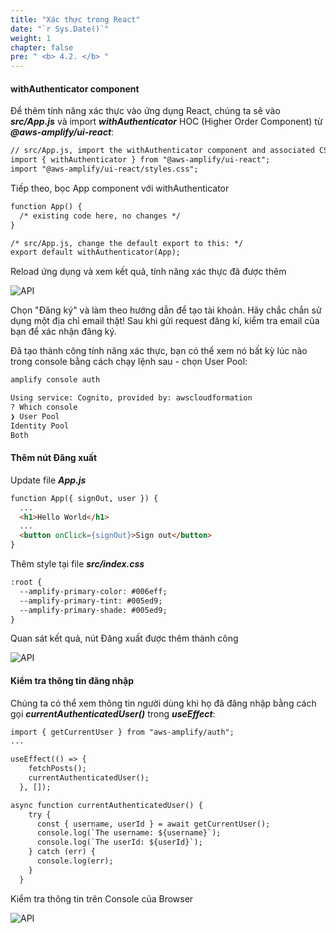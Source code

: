 ```yaml
---
title: "Xác thực trong React"
date: "`r Sys.Date()`"
weight: 1
chapter: false
pre: " <b> 4.2. </b> "
---
```


#### withAuthenticator component

Để thêm tính năng xác thực vào ứng dụng React, chúng ta sẽ vào **_src/App.js_** và import **_withAuthenticator_** HOC (Higher Order Component) từ **_@aws-amplify/ui-react_**:

```html
// src/App.js, import the withAuthenticator component and associated CSS
import { withAuthenticator } from "@aws-amplify/ui-react";
import "@aws-amplify/ui-react/styles.css";
```

Tiếp theo, bọc App component với withAuthenticator

```html
function App() {
  /* existing code here, no changes */
}

/* src/App.js, change the default export to this: */
export default withAuthenticator(App);


```

Reload ứng dụng và xem kết quả, tính năng xác thực đã được thêm

![API](/images/4-auth/auth-04.png)

Chọn "Đăng ký" và làm theo hướng dẫn để tạo tài khoản. Hãy chắc chắn sử dụng một địa chỉ email thật! Sau khi gửi request đăng kí, kiểm tra email của bạn để xác nhận đăng ký.

Đã tạo thành công tính năng xác thực, bạn có thể xem nó bất kỳ lúc nào trong console bằng cách chạy lệnh sau - chọn User Pool:

```html
amplify console auth

Using service: Cognito, provided by: awscloudformation
? Which console
❯ User Pool
Identity Pool
Both
```

#### Thêm nút Đăng xuất
Update file ***App.js***

```html
function App({ signOut, user }) {
  ...
  <h1>Hello World</h1>
  ...
  <button onClick={signOut}>Sign out</button>
}
```

Thêm style tại file ***src/index.css***


```html
:root {
  --amplify-primary-color: #006eff;
  --amplify-primary-tint: #005ed9;
  --amplify-primary-shade: #005ed9;
}
```

Quan sát kết quả, nút Đăng xuất được thêm thành công

![API](/images/4-auth/auth-05.png)

#### Kiểm tra thông tin đăng nhập


Chúng ta có thể xem thông tin người dùng khi họ đã đăng nhập bằng cách gọi ***currentAuthenticatedUser()*** trong ***useEffect***:

```html
import { getCurrentUser } from "aws-amplify/auth";
...

useEffect(() => {
    fetchPosts();
    currentAuthenticatedUser();
  }, []);

async function currentAuthenticatedUser() {
    try {
      const { username, userId } = await getCurrentUser();
      console.log(`The username: ${username}`);
      console.log(`The userId: ${userId}`);
    } catch (err) {
      console.log(err);
    }
  }
```

Kiểm tra thông tin trên Console của Browser

![API](/images/4-auth/auth-06.png)
